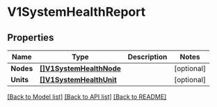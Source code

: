 # V1SystemHealthReport

## Properties

Name | Type | Description | Notes
------------ | ------------- | ------------- | -------------
**Nodes** | [**[]V1SystemHealthNode**](V1SystemHealthNode.md) |  | [optional] 
**Units** | [**[]V1SystemHealthUnit**](V1SystemHealthUnit.md) |  | [optional] 

[[Back to Model list]](../README.md#documentation-for-models) [[Back to API list]](../README.md#documentation-for-api-endpoints) [[Back to README]](../README.md)


